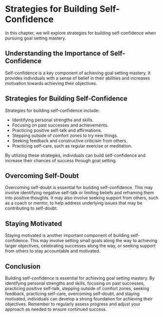 Strategies for Building Self-Confidence
====================================================================================

In this chapter, we will explore strategies for building self-confidence when pursuing goal setting mastery.

Understanding the Importance of Self-Confidence
-----------------------------------------------

Self-confidence is a key component of achieving goal setting mastery. It provides individuals with a sense of belief in their abilities and increases motivation towards achieving their objectives.

Strategies for Building Self-Confidence
---------------------------------------

Strategies for building self-confidence include:

* Identifying personal strengths and skills.
* Focusing on past successes and achievements.
* Practicing positive self-talk and affirmations.
* Stepping outside of comfort zones to try new things.
* Seeking feedback and constructive criticism from others.
* Practicing self-care, such as regular exercise or meditation.

By utilizing these strategies, individuals can build self-confidence and increase their chances of success through goal setting.

Overcoming Self-Doubt
---------------------

Overcoming self-doubt is essential for building self-confidence. This may involve identifying negative self-talk or limiting beliefs and reframing them into positive thoughts. It may also involve seeking support from others, such as a coach or mentor, to help address underlying issues that may be contributing to self-doubt.

Staying Motivated
-----------------

Staying motivated is another important component of building self-confidence. This may involve setting small goals along the way to achieving larger objectives, celebrating successes along the way, or seeking support from others to stay accountable and motivated.

Conclusion
----------

Building self-confidence is essential for achieving goal setting mastery. By identifying personal strengths and skills, focusing on past successes, practicing positive self-talk, stepping outside of comfort zones, seeking feedback, practicing self-care, overcoming self-doubt, and staying motivated, individuals can develop a strong foundation for achieving their objectives. Remember to regularly assess progress and adjust your approach as needed to ensure continued success.
